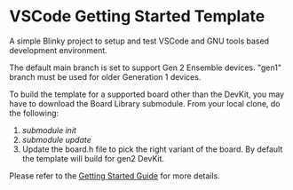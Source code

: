 # VSCode Getting Started Template
A simple Blinky project to setup and test VSCode and GNU tools based development environment.

The default main branch is set to support Gen 2 Ensemble devices. "gen1" branch must be used
for older Generation 1 devices.

To build the template for a supported board other than the DevKit, you may have to download
the Board Library submodule. From your local clone, do the following:
1. *submodule init*
2. *submodule update*
3. Update the board.h file to pick the right variant of the board. By default the template will build for gen2 DevKit.

Please refer to the [Getting Started Guide](https://alifsemi.com/download/AUGD0012) for more details.

